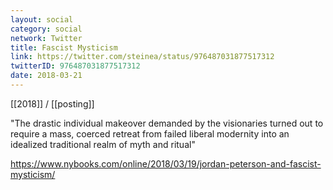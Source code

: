 ```yaml
---
layout: social
category: social
network: Twitter
title: Fascist Mysticism
link: https://twitter.com/steinea/status/976487031877517312
twitterID: 976487031877517312
date: 2018-03-21
---
```


[[2018]] / [[posting]]

"The drastic individual makeover demanded by the visionaries turned out to require a mass, coerced retreat from failed liberal modernity into an idealized traditional realm of myth and ritual"

<https://www.nybooks.com/online/2018/03/19/jordan-peterson-and-fascist-mysticism/>
